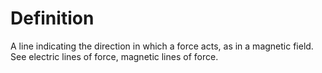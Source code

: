 # Definition

A line indicating the direction in which a force acts, as in a magnetic
field. See electric lines of force, magnetic lines of force.
